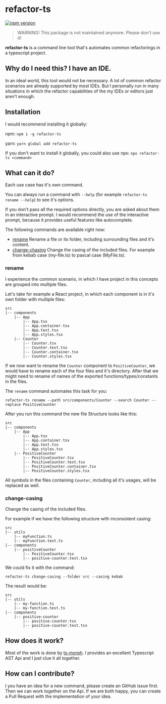 # refactor-ts
[![npm version](https://badge.fury.io/js/refactor-ts.svg)](https://badge.fury.io/js/refactor-ts)

> WARNING! This package is not maintained anymore. Please don't use it!

**refactor-ts** is a command line tool that's automates common refactorings in a 
typescript project. 

## Why do I need this? I have an IDE.

In an ideal world, this tool would not be necessary. A lot of common refactor scenarios 
are already supported by most IDEs. But I personally run in many situations in which the
refactor capabilities of the my IDEs or editors just aren't enough.

## Installation
I would recommend installing it globally:

npm: `npm i -g refactor-ts`

yarn: `yarn global add refactor-ts`

If you don't want to install it globally, you could also use npx: 
`npx refactor-ts <command>`


## What can it do?
Each use case has it's own command.

You can always run a command with `--help` (for example `refactor-ts rename --help`) to see it's options. 

If you don't pass all the required options directly, you are asked about them in an interactive prompt. 
I would recommend the use of the interactive prompt, because it provides useful features like autocomplete. 

The following commands are available right now:

- [rename](#rename) Rename a file or its folder, including surrounding files and it's content.
- [change-chasing](#change-casing) Change the casing of the included files. For example from kebab case (my-file.ts) to pascal case (MyFile.ts).


### rename
I experience the common scenario, in which I have project in this concepts are grouped into multiple files.

Let's take for example a React project, in which each component is in it's own folder with multiple files:

```
src
|-- components
    |-- App
        |-- App.tsx
        |-- App.container.tsx
        |-- App.test.tsx
        |-- App.styles.tsx
    |-- Counter
        |-- Counter.tsx
        |-- Counter.test.tsx
        |-- Counter.container.tsx
        |-- Counter.styles.tsx
```

If we now want to rename the `Counter` component to `PositiveCounter`, we would have to rename each of the four files
and it's directory. After that we might need to rename of names of the exported functions/types/constants in the 
files.

The `rename` command automates this task for you:

```
refactor-ts rename --path src/components/Counter --search Counter --replace PositiveCounter
```

After you run this command the new file Structure looks like this: 

```
src
|-- components
    |-- App
        |-- App.tsx
        |-- App.container.tsx
        |-- App.test.tsx
        |-- App.styles.tsx
    |-- PositiveCounter
        |-- PositiveCounter.tsx
        |-- PositiveCounter.test.tsx
        |-- PositiveCounter.container.tsx
        |-- PositiveCounter.styles.tsx
```

All symbols in the files containing `Counter`, including all it's usages, will be replaced as well.

### change-casing
Change the casing of the included files.

For example if we have the following structure with inconsistent casing:

```
src
|-- utils
    |-- myFunction.ts
    |-- myFunction.test.ts
|-- components
    |-- positiveCounter
        |-- PositiveCounter.tsx
        |-- positive-counter.test.tsx
```

We could fix it with the command:

```
refactor-ts change-casing --folder src --casing kebab
```

The result would be:

```
src
|-- utils
    |-- my-function.ts
    |-- my-function.test.ts
|-- components
    |-- positive-counter
        |-- positive-counter.tsx
        |-- positive-counter.test.tsx
```


## How does it work?
Most of the work is done by [ts-morph](https://github.com/dsherret/ts-morph). I provides an excellent Typescript AST
Api and I just clue it all together.

## How can I contribute?
I you have an idea for a new command, please create an GitHub issue first. Then we can work together
on the Api. If we are both happy, you can create a Pull Request with the implementation of your idea.

